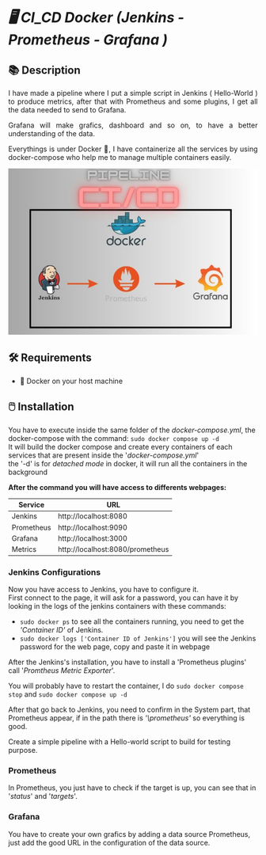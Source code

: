 # _🖥️ CI_CD Docker (Jenkins - Prometheus - Grafana )_

## 📚 Description
<div style="text-align: justify;">
  I have made a pipeline where I put a simple script in Jenkins ( Hello-World ) to produce metrics, after that with Prometheus and some plugins, I get all the data needed to send to Grafana.
  
Grafana will make grafics, dashboard and so on, to have a better understanding of the data.

Everythings is under Docker 🐋, I have containerize all the services by using docker-compose who help me to manage multiple containers easily.
</div>
<p align="center">
  <img src="ReadMe-Pictures/PipelineCICD.jpg" alt="Description de l'image">
</p>


## 🛠️ Requirements
  - 🐋 Docker on your host machine

## 🖱️ Installation

You have to execute inside the same folder of the _docker-compose.yml_, the docker-compose with the command: `sudo docker compose up -d`<br>
It will build the docker compose and create every containers of each services that are present inside the '_docker-compose.yml_'<br>
the '-d' is for _detached mode_ in docker, it will run all the containers in the background

  **After the command you will have access to differents webpages:**
  
  | Service     |     URL                          |
  | ----------- | -------------------------------- |
  | Jenkins     | http://localhost:8080            |
  | Prometheus  | http://localhost:9090            |
  | Grafana     | http://localhost:3000            |
  | Metrics     | http://localhost:8080/prometheus |

### Jenkins Configurations

Now you have access to Jenkins, you have to configure it.<br>
First connect to the page, it will ask for a password, you can have it by looking in the logs of the jenkins containers with these commands: <br>

  - `sudo docker ps` to see all the containers running, you need to get the _'Container ID'_ of Jenkins.
  - `sudo docker logs ['Container ID of Jenkins']` you will see the Jenkins password for the web page, copy and paste it in webpage

After the Jenkins's installation, you have to install a 'Prometheus plugins' call '_Promtheus Metric Exporter_'.

You will probably have to restart the container, I do `sudo docker compose stop` and `sudo docker compose up -d`

After that go back to Jenkins, you need to confirm in the System part, that Prometheus appear, if in the path there is _'\prometheus'_ so everything is good.

Create a simple pipeline with a Hello-world script to build for testing purpose.

### Prometheus

In Prometheus, you just have to check if the target is up, you can see that in '_status_' and '_targets_'.

### Grafana

You have to create your own grafics by adding a data source Prometheus, just add the good URL in the configuration of the data source.
